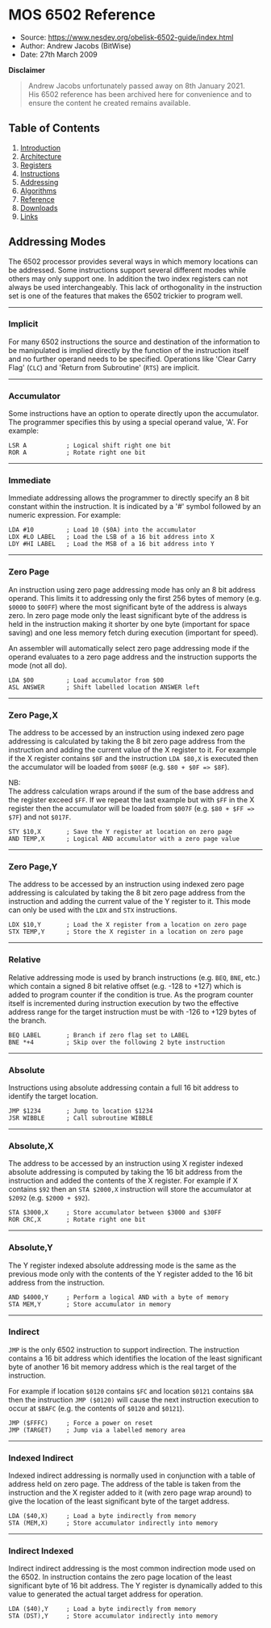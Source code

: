 MOS 6502 Reference
==================

  - Source: https://www.nesdev.org/obelisk-6502-guide/index.html
  - Author: Andrew Jacobs (BitWise)
  - Date:   27th March 2009

**Disclaimer**

> Andrew Jacobs unfortunately passed away on 8th January 2021.  
> His 6502 reference has been archived here for convenience and to ensure the
> content he created remains available.

## Table of Contents

  1. [Introduction](https://github.com/macmade/MOS-6502-Emulator/blob/main/Reference/1-Introduction.md)
  2. [Architecture](https://github.com/macmade/MOS-6502-Emulator/blob/main/Reference/2-Architecture.md)
  3. [Registers](https://github.com/macmade/MOS-6502-Emulator/blob/main/Reference/3-Registers.md)
  4. [Instructions](https://github.com/macmade/MOS-6502-Emulator/blob/main/Reference/4-Instructions.md)
  5. [Addressing](https://github.com/macmade/MOS-6502-Emulator/blob/main/Reference/5-Addressing.md)
  6. [Algorithms](https://github.com/macmade/MOS-6502-Emulator/blob/main/Reference/6-Algorithms.md)
  7. [Reference](https://github.com/macmade/MOS-6502-Emulator/blob/main/Reference/7-Reference.md)
  8. [Downloads](https://github.com/macmade/MOS-6502-Emulator/blob/main/Reference/8-Downloads.md)
  9. [Links](https://github.com/macmade/MOS-6502-Emulator/blob/main/Reference/9-Links.md)

## Addressing Modes

The 6502 processor provides several ways in which memory locations can be
addressed. Some instructions support several different modes while others may
only support one. In addition the two index registers can not always be used
interchangeably. This lack of orthogonality in the instruction set is one of
the features that makes the 6502 trickier to program well.

---

### Implicit

For many 6502 instructions the source and destination of the information to be
manipulated is implied directly by the function of the instruction itself and
no further operand needs to be specified. Operations like 'Clear Carry Flag'
(`CLC`) and 'Return from Subroutine' (`RTS`) are implicit.

---

### Accumulator

Some instructions have an option to operate directly upon the accumulator.
The programmer specifies this by using a special operand value, 'A'.
For example:

    LSR A           ; Logical shift right one bit
    ROR A           ; Rotate right one bit

---

### Immediate

Immediate addressing allows the programmer to directly specify an 8 bit constant
within the instruction. It is indicated by a '#' symbol followed by an numeric
expression. For example:

    LDA #10         ; Load 10 ($0A) into the accumulator
    LDX #LO LABEL   ; Load the LSB of a 16 bit address into X
    LDY #HI LABEL   ; Load the MSB of a 16 bit address into Y

---

### Zero Page

An instruction using zero page addressing mode has only an 8 bit address
operand. This limits it to addressing only the first 256 bytes of memory
(e.g. `$0000` to `$00FF`) where the most significant byte of the address is
always zero. In zero page mode only the least significant byte of the address is
held in the instruction making it shorter by one byte (important for space
saving) and one less memory fetch during execution (important for speed).

An assembler will automatically select zero page addressing mode if the operand
evaluates to a zero page address and the instruction supports the mode
(not all do).

    LDA $00         ; Load accumulator from $00
    ASL ANSWER      ; Shift labelled location ANSWER left

---

### Zero Page,X

The address to be accessed by an instruction using indexed zero page addressing
is calculated by taking the 8 bit zero page address from the instruction and
adding the current value of the X register to it. For example if the X register
contains `$0F` and the instruction `LDA $80,X` is executed then the accumulator
will be loaded from `$008F` (e.g. `$80 + $0F => $8F`).

NB:  
The address calculation wraps around if the sum of the base address and the
register exceed `$FF`. If we repeat the last example but with `$FF` in the X
register then the accumulator will be loaded from `$007F`
(e.g. `$80 + $FF => $7F`) and not `$017F`.

    STY $10,X       ; Save the Y register at location on zero page
    AND TEMP,X      ; Logical AND accumulator with a zero page value

---

### Zero Page,Y

The address to be accessed by an instruction using indexed zero page addressing
is calculated by taking the 8 bit zero page address from the instruction and
adding the current value of the Y register to it. This mode can only be used
with the `LDX` and `STX` instructions.

    LDX $10,Y       ; Load the X register from a location on zero page
    STX TEMP,Y      ; Store the X register in a location on zero page

---

### Relative

Relative addressing mode is used by branch instructions (e.g. `BEQ`, `BNE`,
etc.) which contain a signed 8 bit relative offset (e.g. -128 to +127) which is
added to program counter if the condition is true. As the program counter itself
is incremented during instruction execution by two the effective address range
for the target instruction must be with -126 to +129 bytes of the branch.

    BEQ LABEL       ; Branch if zero flag set to LABEL
    BNE *+4         ; Skip over the following 2 byte instruction

---

### Absolute

Instructions using absolute addressing contain a full 16 bit address to identify
the target location.

    JMP $1234       ; Jump to location $1234
    JSR WIBBLE      ; Call subroutine WIBBLE

---

### Absolute,X

The address to be accessed by an instruction using X register indexed absolute
addressing is computed by taking the 16 bit address from the instruction and
added the contents of the X register. For example if X contains `$92` then an
`STA $2000,X` instruction will store the accumulator at `$2092`
(e.g. `$2000 + $92`).

    STA $3000,X     ; Store accumulator between $3000 and $30FF
    ROR CRC,X       ; Rotate right one bit

---

### Absolute,Y

The Y register indexed absolute addressing mode is the same as the previous
mode only with the contents of the Y register added to the 16 bit address from
the instruction.

    AND $4000,Y     ; Perform a logical AND with a byte of memory
    STA MEM,Y       ; Store accumulator in memory

---

### Indirect

`JMP` is the only 6502 instruction to support indirection. The instruction
contains a 16 bit address which identifies the location of the least
significant byte of another 16 bit memory address which is the real target
of the instruction.

For example if location `$0120` contains `$FC` and location `$0121` contains 
`$BA` then the instruction `JMP ($0120)` will cause the next instruction
execution to occur at `$BAFC` (e.g. the contents of `$0120` and `$0121`).

    JMP ($FFFC)     ; Force a power on reset
    JMP (TARGET)    ; Jump via a labelled memory area

---

### Indexed Indirect

Indexed indirect addressing is normally used in conjunction with a table of
address held on zero page. The address of the table is taken from the
instruction and the X register added to it (with zero page wrap around) to give
the location of the least significant byte of the target address.

    LDA ($40,X)     ; Load a byte indirectly from memory
    STA (MEM,X)     ; Store accumulator indirectly into memory

---

### Indirect Indexed

Indirect indirect addressing is the most common indirection mode used on the
6502. In instruction contains the zero page location of the least significant
byte of 16 bit address. The Y register is dynamically added to this value to
generated the actual target address for operation.

    LDA ($40),Y     ; Load a byte indirectly from memory
    STA (DST),Y     ; Store accumulator indirectly into memory
